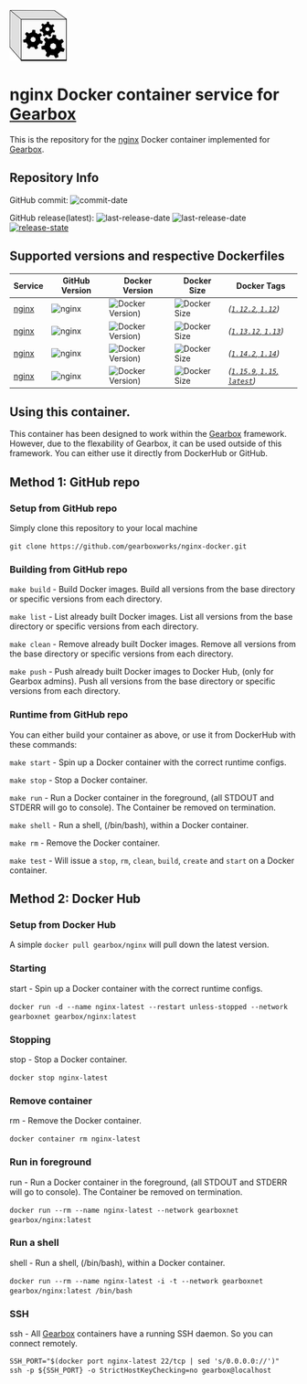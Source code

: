 ![Gearbox](https://raw.githubusercontent.com/gearboxworks/gearboxworks.github.io/master/assets/images/gearbox-logo.png)


# nginx Docker container service for [Gearbox](https://github.com/gearboxworks/)
This is the repository for the [nginx](unknown) Docker container implemented for [Gearbox](https://github.com/gearboxworks/).


## Repository Info
GitHub commit: ![commit-date](https://img.shields.io/github/last-commit/gearboxworks/docker-nginx?style=flat-square)

GitHub release(latest): ![last-release-date](https://img.shields.io/github/release-date/gearboxworks/docker-nginx) ![last-release-date](https://img.shields.io/github/v/tag/gearboxworks/docker-nginx?sort=semver) [![release-state](https://github.com/gearboxworks/docker-nginx/workflows/release/badge.svg?event=release)](https://github.com/gearboxworks/docker-nginx/actions?query=workflow%3Arelease)


## Supported versions and respective Dockerfiles
| Service | GitHub Version | Docker Version | Docker Size | Docker Tags |
| ------- | -------------- | -------------- | ----------- | ----------- |
| [nginx](unknown) | ![nginx](https://img.shields.io/badge/nginx-1.12.2-green.svg) | ![Docker Version)](https://img.shields.io/docker/v/gearboxworks/nginx/1.12.2) | ![Docker Size](https://img.shields.io/docker/image-size/gearboxworks/nginx/1.12.2) | _([`1.12.2`, `1.12`](https://github.com/gearboxworks/docker-nginx/blob/master/1.12/DockerfileRuntime))_ |
| [nginx](unknown) | ![nginx](https://img.shields.io/badge/nginx-1.13.12-green.svg) | ![Docker Version)](https://img.shields.io/docker/v/gearboxworks/nginx/1.13.12) | ![Docker Size](https://img.shields.io/docker/image-size/gearboxworks/nginx/1.13.12) | _([`1.13.12`, `1.13`](https://github.com/gearboxworks/docker-nginx/blob/master/1.13/DockerfileRuntime))_ |
| [nginx](unknown) | ![nginx](https://img.shields.io/badge/nginx-1.14.2-green.svg) | ![Docker Version)](https://img.shields.io/docker/v/gearboxworks/nginx/1.14.2) | ![Docker Size](https://img.shields.io/docker/image-size/gearboxworks/nginx/1.14.2) | _([`1.14.2`, `1.14`](https://github.com/gearboxworks/docker-nginx/blob/master/1.14/DockerfileRuntime))_ |
| [nginx](unknown) | ![nginx](https://img.shields.io/badge/nginx-1.15.9-green.svg) | ![Docker Version)](https://img.shields.io/docker/v/gearboxworks/nginx/1.15.9) | ![Docker Size](https://img.shields.io/docker/image-size/gearboxworks/nginx/1.15.9) | _([`1.15.9`, `1.15`, `latest`](https://github.com/gearboxworks/docker-nginx/blob/master/1.15/DockerfileRuntime))_ |


## Using this container.
This container has been designed to work within the [Gearbox](https://github.com/gearboxworks/)
framework.
However, due to the flexability of Gearbox, it can be used outside of this framework.
You can either use it directly from DockerHub or GitHub.


## Method 1: GitHub repo

### Setup from GitHub repo
Simply clone this repository to your local machine

`git clone https://github.com/gearboxworks/nginx-docker.git`

### Building from GitHub repo
`make build` - Build Docker images. Build all versions from the base directory or specific versions from each directory.

`make list` - List already built Docker images. List all versions from the base directory or specific versions from each directory.

`make clean` - Remove already built Docker images. Remove all versions from the base directory or specific versions from each directory.

`make push` - Push already built Docker images to Docker Hub, (only for Gearbox admins). Push all versions from the base directory or specific versions from each directory.

### Runtime from GitHub repo
You can either build your container as above, or use it from DockerHub with these commands:

`make start` - Spin up a Docker container with the correct runtime configs.

`make stop` - Stop a Docker container.

`make run` - Run a Docker container in the foreground, (all STDOUT and STDERR will go to console). The Container be removed on termination.

`make shell` - Run a shell, (/bin/bash), within a Docker container.

`make rm` - Remove the Docker container.

`make test` - Will issue a `stop`, `rm`, `clean`, `build`, `create` and `start` on a Docker container.


## Method 2: Docker Hub

### Setup from Docker Hub
A simple `docker pull gearbox/nginx` will pull down the latest version.

### Starting
start - Spin up a Docker container with the correct runtime configs.

`docker run -d --name nginx-latest --restart unless-stopped --network gearboxnet gearbox/nginx:latest`

### Stopping
stop - Stop a Docker container.

`docker stop nginx-latest`

### Remove container
rm - Remove the Docker container.

`docker container rm nginx-latest`

### Run in foreground
run - Run a Docker container in the foreground, (all STDOUT and STDERR will go to console). The Container be removed on termination.

`docker run --rm --name nginx-latest --network gearboxnet gearbox/nginx:latest`

### Run a shell
shell - Run a shell, (/bin/bash), within a Docker container.

`docker run --rm --name nginx-latest -i -t --network gearboxnet gearbox/nginx:latest /bin/bash`

### SSH
ssh - All [Gearbox](https://github.com/gearboxworks/) containers have a running SSH daemon. So you can connect remotely.

```
SSH_PORT="$(docker port nginx-latest 22/tcp | sed 's/0.0.0.0://')"
ssh -p ${SSH_PORT} -o StrictHostKeyChecking=no gearbox@localhost
```

